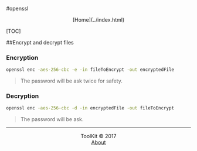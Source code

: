 #openssl
<center>[Home](../index.html)</center>

[TOC]

##Encrypt and decrypt files

### Encryption

```bash
openssl enc -aes-256-cbc -e -in fileToEncrypt -out encryptedFile
```

> The password will be ask twice for safety.

### Decryption

```bash
openssl enc -aes-256-cbc -d -in encryptedFile -out fileToEncrypt
```

> The password will be ask.

***

<center>ToolKit © 2017</center><center><a href="http://alexandre-ducobu.esy.es/En">About</a></center>

